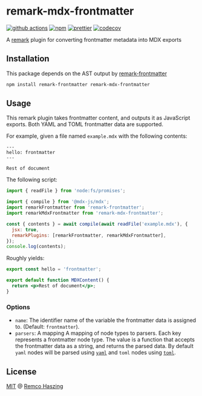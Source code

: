 # remark-mdx-frontmatter

[![github actions](https://github.com/remcohaszing/remark-mdx-frontmatter/actions/workflows/ci.yml/badge.svg)](https://github.com/remcohaszing/remark-mdx-frontmatter/actions/workflows/ci.yml)
[![npm](https://img.shields.io/npm/v/remark-mdx-frontmatter)](https://www.npmjs.com/package/remark-mdx-frontmatter)
[![prettier](https://img.shields.io/badge/code_style-prettier-ff69b4.svg)](https://prettier.io)
[![codecov](https://codecov.io/gh/remcohaszing/remark-mdx-frontmatter/branch/main/graph/badge.svg)](https://codecov.io/gh/remcohaszing/remark-mdx-frontmatter)

A [remark](https://remark.js.org) plugin for converting frontmatter metadata into MDX exports

## Installation

This package depends on the AST output by
[remark-frontmatter](https://github.com/remarkjs/remark-frontmatter)

```sh
npm install remark-frontmatter remark-mdx-frontmatter
```

## Usage

This remark plugin takes frontmatter content, and outputs it as JavaScript exports. Both YAML and
TOML frontmatter data are supported.

For example, given a file named `example.mdx` with the following contents:

```mdx
---
hello: frontmatter
---

Rest of document
```

The following script:

```js
import { readFile } from 'node:fs/promises';

import { compile } from '@mdx-js/mdx';
import remarkFrontmatter from 'remark-frontmatter';
import remarkMdxFrontmatter from 'remark-mdx-frontmatter';

const { contents } = await compile(await readFile('example.mdx'), {
  jsx: true,
  remarkPlugins: [remarkFrontmatter, remarkMdxFrontmatter],
});
console.log(contents);
```

Roughly yields:

```jsx
export const hello = 'frontmatter';

export default function MDXContent() {
  return <p>Rest of document</p>;
}
```

### Options

- `name`: The identifier name of the variable the frontmatter data is assigned to. (Default: `frontmatter`).
- `parsers`: A mapping A mapping of node types to parsers. Each key represents a frontmatter node
  type. The value is a function that accepts the frontmatter data as a string, and returns the
  parsed data. By default `yaml` nodes will be parsed using [`yaml`](https://github.com/eemeli/yaml)
  and `toml` nodes using [`toml`](https://github.com/BinaryMuse/toml-node).

## License

[MIT](LICENSE.md) @ [Remco Haszing](https://github.com/remcohaszing)
